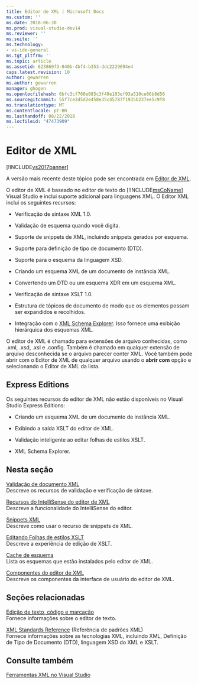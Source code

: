 ```yaml
---
title: Editor de XML | Microsoft Docs
ms.custom: ''
ms.date: 2018-06-30
ms.prod: visual-studio-dev14
ms.reviewer: ''
ms.suite: ''
ms.technology:
- vs-ide-general
ms.tgt_pltfrm: ''
ms.topic: article
ms.assetid: 623869f3-040b-4bf4-b353-ddc2229694e4
caps.latest.revision: 10
author: gewarren
ms.author: gewarren
manager: ghogen
ms.openlocfilehash: 6bfc3cf760e085c3f49e103ef93a510ce66b8d56
ms.sourcegitcommit: 55f7ce2d5d2e458e35c45787f1935b237ee5c9f8
ms.translationtype: MT
ms.contentlocale: pt-BR
ms.lasthandoff: 08/22/2018
ms.locfileid: "47473909"
---
```

# <a name="xml-editor"></a>Editor de XML
[!INCLUDE[vs2017banner](../includes/vs2017banner.md)]

A versão mais recente deste tópico pode ser encontrada em [Editor de XML](https://docs.microsoft.com/visualstudio/xml-tools/xml-editor).  
  
  
O editor de XML é baseado no editor de texto do [!INCLUDE[msCoName](../includes/msconame-md.md)] Visual Studio e inclui suporte adicional para linguagens XML. O Editor XML inclui os seguintes recursos:  
  
-   Verificação de sintaxe XML 1.0.  
  
-   Validação de esquema quando você digita.  
  
-   Suporte de snippets de XML, incluindo snippets gerados por esquema.  
  
-   Suporte para definição de tipo de documento (DTD).  
  
-   Suporte para o esquema da linguagem XSD.  
  
-   Criando um esquema XML de um documento de instância XML.  
  
-   Convertendo um DTD ou um esquema XDR em um esquema XML.  
  
-   Verificação de sintaxe XSLT 1.0.  
  
-   Estrutura de tópicos de documento de modo que os elementos possam ser expandidos e recolhidos.  
  
-   Integração com o [XML Schema Explorer](../xml-tools/xml-schema-explorer.md). Isso fornece uma exibição hierárquica dos esquemas XML.  
  
 O editor de XML é chamado para extensões de arquivo conhecidas, como .xml, .xsd, .xsl e .config. Também é chamado em qualquer extensão de arquivo desconhecida se o arquivo parecer conter XML. Você também pode abrir com o Editor de XML de qualquer arquivo usando o **abrir com** opção e selecionando o Editor de XML da lista.  
  
## <a name="express-editions"></a>Express Editions  
 Os seguintes recursos do editor de XML não estão disponíveis no Visual Studio Express Editions:  
  
-   Criando um esquema XML de um documento de instância XML.  
  
-   Exibindo a saída XSLT do editor de XML.  
  
-   Validação inteligente ao editar folhas de estilos XSLT.  
  
-   XML Schema Explorer.  
  
## <a name="in-this-section"></a>Nesta seção  
 [Validação de documento XML](../xml-tools/xml-document-validation.md)  
 Descreve os recursos de validação e verificação de sintaxe.  
  
 [Recursos do IntelliSense do editor de XML](../xml-tools/xml-editor-intellisense-features.md)  
 Descreve a funcionalidade do IntelliSense do editor.  
  
 [Snippets XML](../xml-tools/xml-snippets.md)  
 Descreve como usar o recurso de snippets de XML.  
  
 [Editando Folhas de estilos XSLT](../xml-tools/editing-xslt-style-sheets.md)  
 Descreve a experiência de edição de XSLT.  
  
 [Cache de esquema](../xml-tools/schema-cache.md)  
 Lista os esquemas que estão instalados pelo editor de XML.  
  
 [Componentes do editor de XML](../xml-tools/xml-editor-components.md)  
 Descreve os componentes da interface de usuário do editor de XML.  
  
## <a name="related-sections"></a>Seções relacionadas  
 [Edição de texto, código e marcação](http://msdn.microsoft.com/en-us/0d9c00d7-5df4-48a3-b185-2a265f055439)  
 Fornece informações sobre o editor de texto.  
  
 [XML Standards Reference](http://msdn.microsoft.com/en-us/79c78508-c9d0-423a-a00f-672e855de401) (Referência de padrões XML)  
 Fornece informações sobre as tecnologias XML, incluindo XML, Definição de Tipo de Documento (DTD), linguagem XSD do XML e XSLT.  
  
## <a name="see-also"></a>Consulte também  
 [Ferramentas XML no Visual Studio](../xml-tools/xml-tools-in-visual-studio.md)



